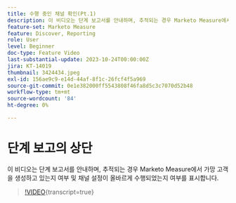 ```yaml
---
title: 수행 중인 채널 확인(Pt.1)
description: 이 비디오는 단계 보고서를 안내하며, 추적되는 경우 Marketo Measure에서 가망 고객을 생성하고 있는지 여부 및 채널 설정이 올바르게 수행되었는지 여부를 표시합니다.
feature-set: Marketo Measure
feature: Discover, Reporting
role: User
level: Beginner
doc-type: Feature Video
last-substantial-update: 2023-10-24T00:00:00Z
jira: KT-14019
thumbnail: 3424434.jpeg
exl-id: 156ae9c9-e14d-44af-8f1c-26fcf4f5a969
source-git-commit: 0e1e382000ff5543808f46fa8d5c3c7070d52b48
workflow-type: tm+mt
source-wordcount: '84'
ht-degree: 0%

---
```


# 단계 보고의 상단

이 비디오는 단계 보고서를 안내하며, 추적되는 경우 Marketo Measure에서 가망 고객을 생성하고 있는지 여부 및 채널 설정이 올바르게 수행되었는지 여부를 표시합니다.

>[!VIDEO](https://video.tv.adobe.com/v/3424434/?learn=on){transcript=true}
